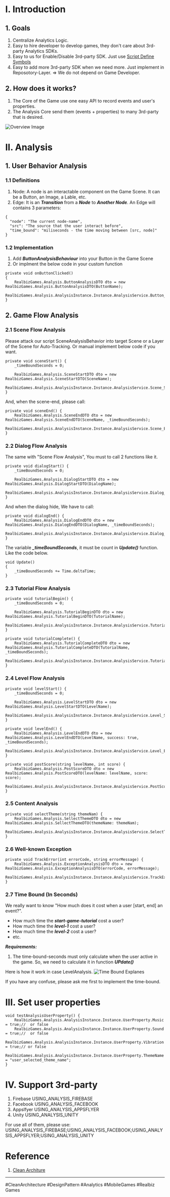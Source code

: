 # I. Introduction

## 1. Goals
1. Centralize Analytics Logic.
2. Easy to hire developer to develop games, they don't care about 3rd-party Analytics SDKs.
3. Easy to us for Enable/Disable 3rd-party SDK. Just use [Script Define Symbols](https://docs.unity3d.com/Manual/PlatformDependentCompilation.html)
4. Easy to add more 3rd-party SDK when we need more. Just implement in Reposotory-Layer. => We do not depend on Game Developer.

## 2. How does it works?
1. The Core of the Game use one easy API to record events and user's properties.
2. The Analysis Core send them (events + properties) to many 3rd-party that is desired.

![Overview Image](Images~/RealBizGames_Analysis.png)

# II. Analysis

## 1. User Behavior Analysis

### 1.1 Definitions
1. Node: A node is an interactable component on the Game Scene. It can be a Button, an Image, a Lable, etc.
2. Edge: It is an ***Transition*** from a ***Node*** to ***Another Node***. An Edge will contains 3 parameters:

```
{
  "node": "The current node-name",
  "src": "The source that the user interact before",
  "time_bound": "miliseconds - the time moving between [src, node]"
}
```
### 1.2 Implementation
1. Add ***ButtonAnalysisBehaviour*** into your Button in the Game Scene
2. Or implment the below code in your custom function

```
private void onButtonClicked()
{
    RealbizGames.Analysis.ButtonAnalysisDTO dto = new RealbizGames.Analysis.ButtonAnalysisDTO(ButtonName);
    RealbizGames.Analysis.AnalysisInstance.Instance.AnalysisService.Button_Click(dto);
}
```
## 2. Game Flow Analysis

### 2.1 Scene Flow Analysis
Please attack our script SceneAnalysisBehavior into target Scene or a Layer of the Scene for Auto-Tracking. Or manual implement below code if you want.

```
private void sceneStart() {
    _timeBoundSeconds = 0;

    RealbizGames.Analysis.SceneStartDTO dto = new RealbizGames.Analysis.SceneStartDTO(SceneName);
    RealbizGames.Analysis.AnalysisInstance.Instance.AnalysisService.Scene_Start(dto);
}
```
And, when the scene-end, please call:
```
private void sceneEnd() {
    RealbizGames.Analysis.SceneEndDTO dto = new RealbizGames.Analysis.SceneEndDTO(SceneName, _timeBoundSeconds);
    RealbizGames.Analysis.AnalysisInstance.Instance.AnalysisService.Scene_End(dto);
}
```
### 2.2 Dialog Flow Analysis
The same with "Scene Flow Analysis", You must to call 2 functions like it.
```
private void dialogStart() {
    _timeBoundSeconds = 0;

    RealbizGames.Analysis.DialogStartDTO dto = new RealbizGames.Analysis.DialogStartDTO(DialogName);
    RealbizGames.Analysis.AnalysisInstance.Instance.AnalysisService.Dialog_Start(dto);
}
```
And when the dialog hide, We have to call:
```
private void dialogEnd() {
    RealbizGames.Analysis.DialogEndDTO dto = new RealbizGames.Analysis.DialogEndDTO(DialogName, _timeBoundSeconds);
    RealbizGames.Analysis.AnalysisInstance.Instance.AnalysisService.Dialog_End(dto);
}
```
The variable ***_timeBoundSeconds***, it must be count in ***Update()*** function. Like the code below.
```
void Update()
{
    _timeBoundSeconds += Time.deltaTime;
}
```
### 2.3 Tutorial Flow Analysis
```
private void tutorialBegin() {
    _timeBoundSeconds = 0;

    RealbizGames.Analysis.TutorialBeginDTO dto = new RealbizGames.Analysis.TutorialBeginDTO(TutorialName);
    RealbizGames.Analysis.AnalysisInstance.Instance.AnalysisService.Tutorial_Begin(dto);
}
```

```
private void tutorialComplete() {
    RealbizGames.Analysis.TutorialCompleteDTO dto = new RealbizGames.Analysis.TutorialCompleteDTO(TutorialName, _timeBoundSeconds);
    RealbizGames.Analysis.AnalysisInstance.Instance.AnalysisService.Tutorial_Complete(dto);
}
```
### 2.4 Level Flow Analysis
```
private void levelStart() {
    _timeBoundSeconds = 0;

    RealbizGames.Analysis.LevelStartDTO dto = new RealbizGames.Analysis.LevelStartDTO(LevelName);
    RealbizGames.Analysis.AnalysisInstance.Instance.AnalysisService.Level_Start(dto);
}
```

```
private void levelEnd() {
    RealbizGames.Analysis.LevelEndDTO dto = new RealbizGames.Analysis.LevelEndDTO(LevelName, success: true, _timeBoundSeconds);
    RealbizGames.Analysis.AnalysisInstance.Instance.AnalysisService.Level_End(dto);
}
```

```
private void postScore(string levelName, int score) {
    RealbizGames.Analysis.PostScoreDTO dto = new RealbizGames.Analysis.PostScoreDTO(levelName: levelName, score: score);
    RealbizGames.Analysis.AnalysisInstance.Instance.AnalysisService.PostScore(dto);
}
```
### 2.5 Content Analysis
```
private void selectTheme(string themeNam) {
    RealbizGames.Analysis.SellectThemeDTO dto = new RealbizGames.Analysis.SellectThemeDTO(themeName: themeNam);
    RealbizGames.Analysis.AnalysisInstance.Instance.AnalysisService.SelectTheme(dto);
}
```
### 2.6 Well-known Exception
```
private void TrackError(int errorCode, string errorMessage) {
    RealbizGames.Analysis.ExceptionAnalysisDTO dto = new RealbizGames.Analysis.ExceptionAnalysisDTO(errorCode, errorMessage);
    RealbizGames.Analysis.AnalysisInstance.Instance.AnalysisService.TrackException(dto);
}
```
### 2.7 Time Bound (In Seconds)
We really want to know "How much does it cost when a user [start, end] an event?". 
- How much time the ***start-game-tutorial*** cost a user?
- How much time the ***level-1*** cost a user?
- How much time the ***level-2*** cost a user?
- etc.

***Requirements:***
1. The time-bound-seconds must only calculate when the user active in the game. So, we need to calculate it in function ***UPdate()***

Here is how it work in case LevelAnalysis.
![Time Bound Explanes](Images~/RealBizGames_Analysis-Tutorial_Analysis.png)

If you have any confuse, please ask me first to implement the time-bound.

# III. Set user properties

```
void testAnalysisUserProperty() {
    RealbizGames.Analysis.AnalysisInstance.Instance.UserProperty.Music = true;//  or false
    RealbizGames.Analysis.AnalysisInstance.Instance.UserProperty.Sound = true;//  or false
    RealbizGames.Analysis.AnalysisInstance.Instance.UserProperty.Vibration = true;// or false
    RealbizGames.Analysis.AnalysisInstance.Instance.UserProperty.ThemeName = "user_selected_theme_name";
}
```
# IV. Support 3rd-party
1. Firebase USING_ANALYSIS_FIREBASE
2. Facebook USING_ANALYSIS_FACEBOOK
3. Appslfyer USING_ANALYSIS_APPSFLYER
4. Unity USING_ANALYSIS_UNITY

For use all of them, please use: USING_ANALYSIS_FIREBASE;USING_ANALYSIS_FACEBOOK;USING_ANALYSIS_APPSFLYER;USING_ANALYSIS_UNITY
  
  
  
# Reference
1. [Clean Architure](https://blog.cleancoder.com/uncle-bob/2012/08/13/the-clean-architecture.html)
---------------------------------------------------------------------------------------------------
#CleanArchitecture
#DesignPattern
#Analytics
#MobileGames
#Realbiz Games
